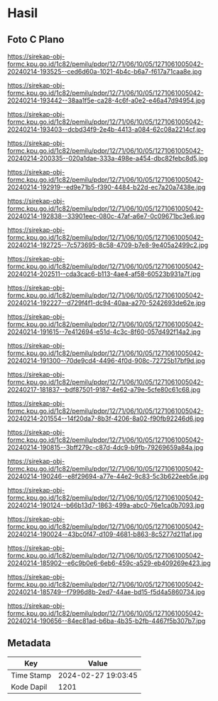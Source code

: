 # Hasil

## Foto C Plano

https://sirekap-obj-formc.kpu.go.id/1c82/pemilu/pdpr/12/71/06/10/05/1271061005042-20240214-193525--ced6d60a-1021-4b4c-b6a7-f617a71caa8e.jpg

https://sirekap-obj-formc.kpu.go.id/1c82/pemilu/pdpr/12/71/06/10/05/1271061005042-20240214-193442--38aa1f5e-ca28-4c6f-a0e2-e46a47d94954.jpg

https://sirekap-obj-formc.kpu.go.id/1c82/pemilu/pdpr/12/71/06/10/05/1271061005042-20240214-193403--dcbd34f9-2e4b-4413-a084-62c08a2214cf.jpg

https://sirekap-obj-formc.kpu.go.id/1c82/pemilu/pdpr/12/71/06/10/05/1271061005042-20240214-200335--020a1dae-333a-498e-a454-dbc82febc8d5.jpg

https://sirekap-obj-formc.kpu.go.id/1c82/pemilu/pdpr/12/71/06/10/05/1271061005042-20240214-192919--ed9e71b5-f390-4484-b22d-ec7a20a7438e.jpg

https://sirekap-obj-formc.kpu.go.id/1c82/pemilu/pdpr/12/71/06/10/05/1271061005042-20240214-192838--33901eec-080c-47af-a6e7-0c09671bc3e6.jpg

https://sirekap-obj-formc.kpu.go.id/1c82/pemilu/pdpr/12/71/06/10/05/1271061005042-20240214-192725--7c573695-8c58-4709-b7e8-9e405a2499c2.jpg

https://sirekap-obj-formc.kpu.go.id/1c82/pemilu/pdpr/12/71/06/10/05/1271061005042-20240214-202511--cda3cac6-b113-4ae4-af58-60523b931a7f.jpg

https://sirekap-obj-formc.kpu.go.id/1c82/pemilu/pdpr/12/71/06/10/05/1271061005042-20240214-192227--d729f4f1-dc94-40aa-a270-5242693de62e.jpg

https://sirekap-obj-formc.kpu.go.id/1c82/pemilu/pdpr/12/71/06/10/05/1271061005042-20240214-191615--7e412694-e51d-4c3c-8f60-057d492f14a2.jpg

https://sirekap-obj-formc.kpu.go.id/1c82/pemilu/pdpr/12/71/06/10/05/1271061005042-20240214-191300--70de9cd4-4496-4f0d-908c-72725b17bf9d.jpg

https://sirekap-obj-formc.kpu.go.id/1c82/pemilu/pdpr/12/71/06/10/05/1271061005042-20240217-181837--bdf87501-9187-4e62-a79e-5cfe80c61c68.jpg

https://sirekap-obj-formc.kpu.go.id/1c82/pemilu/pdpr/12/71/06/10/05/1271061005042-20240214-201554--14f20da7-8b3f-4206-8a02-f90fb92246d6.jpg

https://sirekap-obj-formc.kpu.go.id/1c82/pemilu/pdpr/12/71/06/10/05/1271061005042-20240214-190815--3bff279c-c87d-4dc9-b9fb-79269659a84a.jpg

https://sirekap-obj-formc.kpu.go.id/1c82/pemilu/pdpr/12/71/06/10/05/1271061005042-20240214-190246--e8f29694-a77e-44e2-9c83-5c3b622eeb5e.jpg

https://sirekap-obj-formc.kpu.go.id/1c82/pemilu/pdpr/12/71/06/10/05/1271061005042-20240214-190124--b66b13d7-1863-499a-abc0-76e1ca0b7093.jpg

https://sirekap-obj-formc.kpu.go.id/1c82/pemilu/pdpr/12/71/06/10/05/1271061005042-20240214-190024--43bc0f47-d109-4681-b863-8c5277d211af.jpg

https://sirekap-obj-formc.kpu.go.id/1c82/pemilu/pdpr/12/71/06/10/05/1271061005042-20240214-185902--e6c9b0e6-6eb6-459c-a529-eb409269e423.jpg

https://sirekap-obj-formc.kpu.go.id/1c82/pemilu/pdpr/12/71/06/10/05/1271061005042-20240214-185749--f7996d8b-2ed7-44ae-bd15-f5d4a5860734.jpg

https://sirekap-obj-formc.kpu.go.id/1c82/pemilu/pdpr/12/71/06/10/05/1271061005042-20240214-190656--84ec81ad-b6ba-4b35-b2fb-4467f5b307b7.jpg


## Metadata

| Key        | Value               |
| ---------- | ------------------- |
| Time Stamp | 2024-02-27 19:03:45 |
| Kode Dapil | 1201                |



